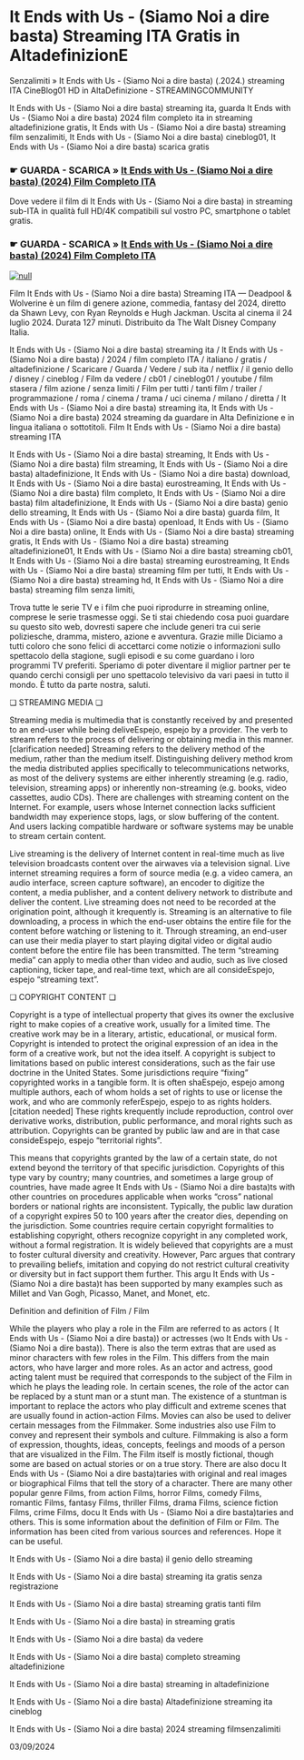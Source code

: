 # It Ends with Us - (Siamo Noi a dire basta) Streaming ITA Gratis in AltadefinizionE




Senzalimiti » It Ends with Us - (Siamo Noi a dire basta) (.2024.) streaming ITA CineBlog01 HD in AltaDefinizione - STREAMINGCOMMUNITY

It Ends with Us - (Siamo Noi a dire basta) streaming ita, guarda It Ends with Us - (Siamo Noi a dire basta) 2024 film completo ita in streaming altadefinizione gratis, It Ends with Us - (Siamo Noi a dire basta) streaming film senzalimiti, It Ends with Us - (Siamo Noi a dire basta) cineblog01, It Ends with Us - (Siamo Noi a dire basta) scarica gratis

### ☛ GUARDA - SCARICA » [It Ends with Us - (Siamo Noi a dire basta) (2024) Film Completo ITA](https://t.co/BCnbNiOT6c)

Dove vedere il film di It Ends with Us - (Siamo Noi a dire basta) in streaming sub-ITA in qualità full HD/4K compatibili sul vostro PC, smartphone o tablet gratis.

### ☛ GUARDA - SCARICA » [It Ends with Us - (Siamo Noi a dire basta) (2024) Film Completo ITA](https://t.co/BCnbNiOT6c)

[![null](https://static.wixstatic.com/media/855a25_043b5abeb4ae4d35ac003198e7fe56ed~mv2.gif)](https://t.co/BCnbNiOT6c)

Film It Ends with Us - (Siamo Noi a dire basta) Streaming ITA — Deadpool & Wolverine è un film di genere azione, commedia, fantasy del 2024, diretto da Shawn Levy, con Ryan Reynolds e Hugh Jackman. Uscita al cinema il 24 luglio 2024. Durata 127 minuti. Distribuito da The Walt Disney Company Italia.

It Ends with Us - (Siamo Noi a dire basta) streaming ita / It Ends with Us - (Siamo Noi a dire basta) / 2024 / film completo ITA / italiano / gratis / altadefinizione / Scaricare / Guarda / Vedere / sub ita / netflix / il genio dello / disney / cineblog / Film da vedere / cb01 / cineblog01 / youtube / film stasera / film azione / senza limiti / Film per tutti / tanti film / trailer / programmazione / roma / cinema / trama / uci cinema / milano / diretta / It Ends with Us - (Siamo Noi a dire basta) streaming ita, It Ends with Us - (Siamo Noi a dire basta) 2024 streaming da guardare in Alta Definizione e in lingua italiana o sottotitoli. Film It Ends with Us - (Siamo Noi a dire basta) streaming ITA

It Ends with Us - (Siamo Noi a dire basta) streaming, It Ends with Us - (Siamo Noi a dire basta) film streaming, It Ends with Us - (Siamo Noi a dire basta) altadefinizione, It Ends with Us - (Siamo Noi a dire basta) download, It Ends with Us - (Siamo Noi a dire basta) eurostreaming, It Ends with Us - (Siamo Noi a dire basta) film completo, It Ends with Us - (Siamo Noi a dire basta) film altadefinizione, It Ends with Us - (Siamo Noi a dire basta) genio dello streaming, It Ends with Us - (Siamo Noi a dire basta) guarda film, It Ends with Us - (Siamo Noi a dire basta) openload, It Ends with Us - (Siamo Noi a dire basta) online, It Ends with Us - (Siamo Noi a dire basta) streaming gratis, It Ends with Us - (Siamo Noi a dire basta) streaming altadefinizione01, It Ends with Us - (Siamo Noi a dire basta) streaming cb01, It Ends with Us - (Siamo Noi a dire basta) streaming eurostreaming, It Ends with Us - (Siamo Noi a dire basta) streaming film per tutti, It Ends with Us - (Siamo Noi a dire basta) streaming hd, It Ends with Us - (Siamo Noi a dire basta) streaming film senza limiti,

Trova tutte le serie TV e i film che puoi riprodurre in streaming online, comprese le serie trasmesse oggi. Se ti stai chiedendo cosa puoi guardare su questo sito web, dovresti sapere che include generi tra cui serie poliziesche, dramma, mistero, azione e avventura. Grazie mille Diciamo a tutti coloro che sono felici di accettarci come notizie o informazioni sullo spettacolo della stagione, sugli episodi e su come guardano i loro programmi TV preferiti. Speriamo di poter diventare il miglior partner per te quando cerchi consigli per uno spettacolo televisivo da vari paesi in tutto il mondo. È tutto da parte nostra, saluti.

❏ STREAMING MEDIA ❏

Streaming media is multimedia that is constantly received by and presented to an end-user while being deliveEspejo, espejo by a provider. The verb to stream refers to the process of delivering or obtaining media in this manner.[clarification needed] Streaming refers to the delivery method of the medium, rather than the medium itself. Distinguishing delivery method krom the media distributed applies specifically to telecommunications networks, as most of the delivery systems are either inherently streaming (e.g. radio, television, streaming apps) or inherently non-streaming (e.g. books, video cassettes, audio CDs). There are challenges with streaming content on the Internet. For example, users whose Internet connection lacks sufficient bandwidth may experience stops, lags, or slow buffering of the content. And users lacking compatible hardware or software systems may be unable to stream certain content.

Live streaming is the delivery of Internet content in real-time much as live television broadcasts content over the airwaves via a television signal. Live internet streaming requires a form of source media (e.g. a video camera, an audio interface, screen capture software), an encoder to digitize the content, a media publisher, and a content delivery network to distribute and deliver the content. Live streaming does not need to be recorded at the origination point, although it krequently is. Streaming is an alternative to file downloading, a process in which the end-user obtains the entire file for the content before watching or listening to it. Through streaming, an end-user can use their media player to start playing digital video or digital audio content before the entire file has been transmitted. The term “streaming media” can apply to media other than video and audio, such as live closed captioning, ticker tape, and real-time text, which are all consideEspejo, espejo “streaming text”.

❏ COPYRIGHT CONTENT ❏

Copyright is a type of intellectual property that gives its owner the exclusive right to make copies of a creative work, usually for a limited time. The creative work may be in a literary, artistic, educational, or musical form. Copyright is intended to protect the original expression of an idea in the form of a creative work, but not the idea itself. A copyright is subject to limitations based on public interest considerations, such as the fair use doctrine in the United States. Some jurisdictions require “fixing” copyrighted works in a tangible form. It is often shaEspejo, espejo among multiple authors, each of whom holds a set of rights to use or license the work, and who are commonly referEspejo, espejo to as rights holders.[citation needed] These rights krequently include reproduction, control over derivative works, distribution, public performance, and moral rights such as attribution. Copyrights can be granted by public law and are in that case consideEspejo, espejo “territorial rights”.

This means that copyrights granted by the law of a certain state, do not extend beyond the territory of that specific jurisdiction. Copyrights of this type vary by country; many countries, and sometimes a large group of countries, have made agree It Ends with Us - (Siamo Noi a dire basta)ts with other countries on procedures applicable when works “cross” national borders or national rights are inconsistent. Typically, the public law duration of a copyright expires 50 to 100 years after the creator dies, depending on the jurisdiction. Some countries require certain copyright formalities to establishing copyright, others recognize copyright in any completed work, without a formal registration. It is widely believed that copyrights are a must to foster cultural diversity and creativity. However, Parc argues that contrary to prevailing beliefs, imitation and copying do not restrict cultural creativity or diversity but in fact support them further. This argu It Ends with Us - (Siamo Noi a dire basta)t has been supported by many examples such as Millet and Van Gogh, Picasso, Manet, and Monet, etc.

Definition and definition of Film / Film

While the players who play a role in the Film are referred to as actors ( It Ends with Us - (Siamo Noi a dire basta)) or actresses (wo It Ends with Us - (Siamo Noi a dire basta)). There is also the term extras that are used as minor characters with few roles in the Film. This differs from the main actors, who have larger and more roles. As an actor and actress, good acting talent must be required that corresponds to the subject of the Film in which he plays the leading role. In certain scenes, the role of the actor can be replaced by a stunt man or a stunt man. The existence of a stuntman is important to replace the actors who play difficult and extreme scenes that are usually found in action-action Films. Movies can also be used to deliver certain messages from the Filmmaker. Some industries also use Film to convey and represent their symbols and culture. Filmmaking is also a form of expression, thoughts, ideas, concepts, feelings and moods of a person that are visualized in the Film. The Film itself is mostly fictional, though some are based on actual stories or on a true story. There are also docu It Ends with Us - (Siamo Noi a dire basta)taries with original and real images or biographical Films that tell the story of a character. There are many other popular genre Films, from action Films, horror Films, comedy Films, romantic Films, fantasy Films, thriller Films, drama Films, science fiction Films, crime Films, docu It Ends with Us - (Siamo Noi a dire basta)taries and others. This is some information about the definition of Film or Film. The information has been cited from various sources and references. Hope it can be useful.

It Ends with Us - (Siamo Noi a dire basta) il genio dello streaming

It Ends with Us - (Siamo Noi a dire basta) streaming ita gratis senza registrazione

It Ends with Us - (Siamo Noi a dire basta) streaming gratis tanti film

It Ends with Us - (Siamo Noi a dire basta) in streaming gratis

It Ends with Us - (Siamo Noi a dire basta) da vedere

It Ends with Us - (Siamo Noi a dire basta) completo streaming altadefinizione

It Ends with Us - (Siamo Noi a dire basta) streaming in altadefinizione

It Ends with Us - (Siamo Noi a dire basta) Altadefinizione streaming ita cineblog

It Ends with Us - (Siamo Noi a dire basta) 2024 streaming filmsenzalimiti

03/09/2024
